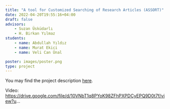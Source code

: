 ```yaml
---
title: "A tool for Customized Searching of Research Articles (ASSORT)"
date: 2022-04-20T19:55:16+04:00
draft: false
advisors: 
    - Suzan Üsküdarlı
    - H. Birkan Yılmaz
students: 
    - name: Abdullah Yıldız
    - name: Murat Ekici
    - name: Veli Can Ünal

poster: images/poster.png
type: project
---
```


You may find the project description [here](static/pdf.pdf).

Video: https://drive.google.com/file/d/10VNbT1q8PYoK98ZFhPXPDCyEPQ9D0t7f/view?u...

